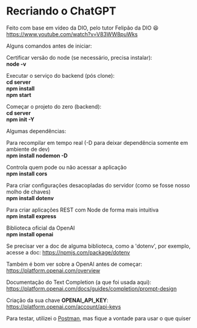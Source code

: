 # Recriando o ChatGPT

Feito com base em vídeo da DIO, pelo tutor Felipão da DIO 😆
https://www.youtube.com/watch?v=V83WW8puWks

Alguns comandos antes de iniciar:

Certificar versão do node (se necessário, precisa instalar):  
**node -v**

Executar o serviço do backend (pós clone):  
**cd server**  
**npm install**  
**npm start**

Começar o projeto do zero (backend):  
**cd server**  
**npm init -Y**

Algumas dependências:

Para recompilar em tempo real (-D para deixar dependência somente em ambiente de dev)  
**npm install nodemon -D**

Controla quem pode ou não acessar a aplicação  
**npm install cors**

Para criar configurações desacopladas do servidor (como se fosse nosso molho de chaves)  
**npm install dotenv**

Para criar aplicações REST com Node de forma mais intuitiva  
**npm install express**

Biblioteca oficial da OpenAI  
**npm install openai**

Se precisar ver a doc de alguma biblioteca, como a 'dotenv', por exemplo, acesse a doc: https://npmjs.com/package/dotenv

Também é bom ver sobre a OpenAI antes de começar:  
https://platform.openai.com/overview

Documentação do Text Completion (a que foi usada aqui):  
https://platform.openai.com/docs/guides/completion/prompt-design

Criação da sua chave **OPENAI_API_KEY**:  
https://platform.openai.com/account/api-keys

Para testar, utilizei o [Postman](https://www.postman.com/downloads/?utm_source=postman-home), mas fique a vontade para usar o que quiser